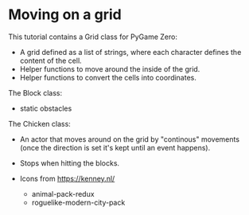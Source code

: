 # Moving on a grid

This tutorial contains a Grid class for PyGame Zero:

- A grid defined as a list of strings, where each character defines the content of the cell.
- Helper functions to move around the inside of the grid.
- Helper functions to convert the cells into coordinates.

The Block class:

- static obstacles

The Chicken class:

- An actor that moves around on the grid by "continous" movements (once the direction is set it's kept until an event happens).
- Stops when hitting the blocks.


- Icons from https://kenney.nl/
  - animal-pack-redux
  - roguelike-modern-city-pack
